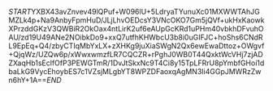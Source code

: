 $START$YXBX43avZnvev49lQPuf+W096lU+5LdryaTYunuXc01MXWWTAhJGMZLk4p+Na9AnbyFpmHuD/JLjLhvOEDcsY3VNcOKO7Gm5jQVf+ukHxKaowkXPrzddGKzV3QWBiR2OkOax4ntLirK2uf6eAUpGcKRd1uPHm40vbkhDFvuhOAU/zd19U49ANe2NOibkDo9+xxQ7utfhKHWbcU3b8i0uGIFJC+hoShs6CNdRL9EpEq+Q4/zbyCTIqMbYxLX+zXHKg9juXiaSWgN2Qx6ewEwaDttoz+OWgvf+QjqWz/UZQw6p/xWwxwmzfLR7CQCZR+rPghJ0WB0T44QxktWcVHj7zjADZXaqHb1sEclfOfP3PEWGTmR/1DvJtSkxNc9T4Ci8y15TpLFRrU8pYmbfGHoi1dbaLkG9VycEhoybES7c1VZsjMLgbYT8WPZDFaoxqAgMN3Ii4GGpJMWRzZwn6hY+1A==$END$